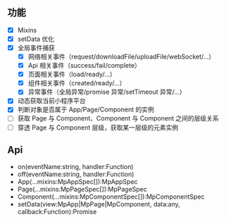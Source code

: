 ## 功能

-   [x] Mixins
-   [x] setData 优化
-   [x] 全局事件捕获
    -   [x] 网络相关事件（request/downloadFile/uploadFile/webSocket/...）
    -   [x] Api 相关事件（success/fail/complete）
    -   [x] 页面相关事件（load/ready/...）
    -   [x] 组件相关事件（created/ready/...）
    -   [x] 异常事件（全局异常/promise 异常/setTimeout 异常/...）
-   [x] 动态获取当前小程序平台
-   [x] 判断对象是否属于 App/Page/Component 的实例
-   [ ] 获取 Page 与 Component、Component 与 Component 之间的层级关系
-   [ ] 穿透 Page 与 Component 层级，获取某一层级的元素实例

## Api

-   on(eventName:string, handler:Function)
-   off(eventName:string, handler:Function)
-   App(...mixins:MpAppSpec[]):MpAppSpec
-   Page(...mixins:MpPageSpec[]):MpPageSpec
-   Component(...mixins:MpComponentSpec[]):MpComponentSpec
-   setData(view:MpApp|MpPage|MpComponent, data:any, callback:Function):Promise<DiffDataResult>
